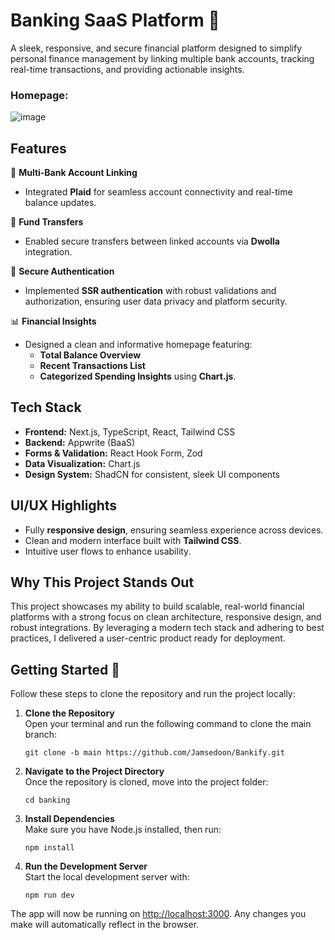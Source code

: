 # Banking SaaS Platform 🚀  
A sleek, responsive, and secure financial platform designed to simplify personal finance management by linking multiple bank accounts, tracking real-time transactions, and providing actionable insights.

### Homepage:
![image](https://github.com/user-attachments/assets/e3768aa3-589e-4176-b85a-b75ae6563560)

## Features  
🔗 **Multi-Bank Account Linking**  
- Integrated **Plaid** for seamless account connectivity and real-time balance updates.

💸 **Fund Transfers**  
- Enabled secure transfers between linked accounts via **Dwolla** integration.

🔐 **Secure Authentication**  
- Implemented **SSR authentication** with robust validations and authorization, ensuring user data privacy and platform security.

📊 **Financial Insights**  
- Designed a clean and informative homepage featuring:  
  - **Total Balance Overview**  
  - **Recent Transactions List**  
  - **Categorized Spending Insights** using **Chart.js**.

## Tech Stack  
- **Frontend:** Next.js, TypeScript, React, Tailwind CSS  
- **Backend:** Appwrite (BaaS)  
- **Forms & Validation:** React Hook Form, Zod  
- **Data Visualization:** Chart.js  
- **Design System:** ShadCN for consistent, sleek UI components

## UI/UX Highlights  
- Fully **responsive design**, ensuring seamless experience across devices.  
- Clean and modern interface built with **Tailwind CSS**.  
- Intuitive user flows to enhance usability.

## Why This Project Stands Out  
This project showcases my ability to build scalable, real-world financial platforms with a strong focus on clean architecture, responsive design, and robust integrations. By leveraging a modern tech stack and adhering to best practices, I delivered a user-centric product ready for deployment.


## Getting Started 🚀

Follow these steps to clone the repository and run the project locally:

1. **Clone the Repository**  
   Open your terminal and run the following command to clone the main branch:  
   ```
   git clone -b main https://github.com/Jamsedoon/Bankify.git
   ```

2. **Navigate to the Project Directory**  
   Once the repository is cloned, move into the project folder:  
   ```
   cd banking
   ```

3. **Install Dependencies**  
   Make sure you have Node.js installed, then run:  
   ```
   npm install
   ```

4. **Run the Development Server**  
   Start the local development server with:  
   ```
   npm run dev
   ```


The app will now be running on [http://localhost:3000](http://localhost:3000). Any changes you make will automatically reflect in the browser.
